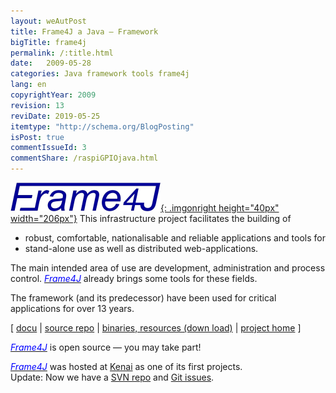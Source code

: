 ```yaml
---
layout: weAutPost
title: Frame4J a Java – Framework
bigTitle: frame4j
permalink: /:title.html
date:   2009-05-28
categories: Java framework tools frame4j
lang: en
copyrightYear: 2009
revision: 13
reviDate: 2019-05-25
itemtype: "http://schema.org/BlogPosting"
isPost: true
commentIssueId: 3
commentShare: /raspiGPIOjava.html
---
```


[![Frame4J](/assets/icons_logos/frame4jlogo-02t.png "&gt; Frame4J"){: .imgonright height="40px" width="206px"}](https://frame4j.de/index_en.html)
This infrastructure project facilitates the building of
- robust, comfortable, nationalisable and reliable<!--more-->
  applications and tools for
- stand-alone use as well as distributed web-applications.

The main intended area of use are development, administration and process
control. 
[<em><span style="color: #0000ff;">Frame4J</span></em>](https://frame4j.de/index_en.html)
already brings some tools for these fields.

The framework (and its predecessor) have been used for critical applications
for over 13 years.

[ [docu](https://weinert-automation.de/java/docs/frame4j/index.html) | 
[source repo](https://weinert-automation.de/svn/ "guest:guest") | 
[binaries, resources (down load)](https://weinert-automation.de/software/frame4j/)
 | [project home](https://frame4j.de/index_en.html) ]

[<em><span style="color: #0000ff;">Frame4J</span></em>](https://frame4j.de/index_en.html)
is open source — you may take part!

[<em><span style="color: #0000ff;">Frame4J</span></em>](https://frame4j.de/index_en.html)
was hosted at [Kenai](../2010/oracleClosesKenai_de) as one of its 
first projects.<br />
Update: Now we have a 
[SVN repo](https://weinert-automation.de/svn/ "guest:guest") and 
[Git issues](https://github.com/a-weinert/a-weinert.github.io/issues/3).